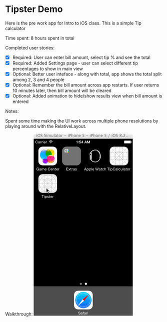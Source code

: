 # Tipster Demo

Here is the pre work app for Intro to iOS class. This is a simple Tip calculator

Time spent: 8 hours spent in total

Completed user stories:

 * [x] Required: User can enter bill amount, select tip % and see the total
 * [x] Required: Added Settings page - user can select different tip percentages to show in main view
 * [x] Optional: Better user inteface - along with total, app shows the total split among 2, 3 and 4 people  
 * [x] Optional: Remember the bill amount across app restarts. If user returns 10 minutes later, then bill amount will be cleared
 * [x] Optional: Added animation to hide/show results view when bill amount is entered
 
Notes:

Spent some time making the UI work across multiple phone resolutions by playing around with the RelativeLayout.

Walkthrough:
![Tipster|250](https://github.com/udaymitra/Tipster/blob/master/demo.gif)
